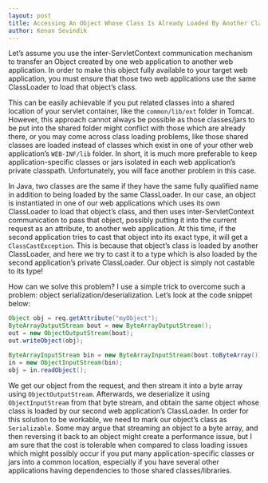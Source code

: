 ```yaml
---
layout: post
title: Accessing An Object Whose Class Is Already Loaded By Another ClassLoader
author: Kenan Sevindik
---
```

Let’s assume you use the inter-ServletContext communication mechanism to transfer an Object created by one web application 
to another web application. In order to make this object fully available to your target web application, you must ensure 
that those two web applications use the same ClassLoader to load that object’s class.

This can be easily achievable if you put related classes into a shared location of your servlet container, like the 
`common/lib/ext` folder in Tomcat. However, this approach cannot always be possible as those classes/jars to be put into 
the shared folder might conflict with those which are already there, or you may come across class loading problems, like 
those shared classes are loaded instead of classes which exist in one of your other web application’s `WEB-INF/lib` folder. 
In short, it is much more preferable to keep application-specific classes or jars isolated in each web application’s private 
classpath. Unfortunately, you will face another problem in this case.

In Java, two classes are the same if they have the same fully qualified name in addition to being loaded by the same 
ClassLoader. In our case, an object is instantiated in one of our web applications which uses its own ClassLoader to load 
that object’s class, and then uses inter-ServletContext communication to pass that object, possibly putting it into the 
current request as an attribute, to another web application. At this time, if the second application tries to cast that 
object into its exact type, it will get a `ClassCastException`. This is because that object’s class is loaded by another 
ClassLoader, and here we try to cast it to a type which is also loaded by the second application’s private ClassLoader. 
Our object is simply not castable to its type!

How can we solve this problem? I use a simple trick to overcome such a problem: object serialization/deserialization. Let’s 
look at the code snippet below:

```java
Object obj = req.getAttribute("myObject");
ByteArrayOutputStream bout = new ByteArrayOutputStream();
out = new ObjectOutputStream(bout);
out.writeObject(obj);

ByteArrayInputStream bin = new ByteArrayInputStream(bout.toByteArray());
in = new ObjectInputStream(bin);
obj = in.readObject();
```

We get our object from the request, and then stream it into a byte array using `ObjectOutputStream`. Afterwards, we 
deserialize it using `ObjectInputStream` from that byte stream, and obtain the same object whose class is loaded by our 
second web application’s ClassLoader. In order for this solution to be workable, we need to mark our object’s class as 
`Serializable`. Some may argue that streaming an object to a byte array, and then reversing it back to an object might 
create a performance issue, but I am sure that the cost is tolerable when compared to class loading issues which might 
possibly occur if you put many application-specific classes or jars into a common location, especially if you have several 
other applications having dependencies to those shared classes/libraries.
